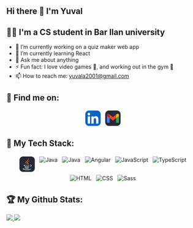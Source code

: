 ## Hi there 👋 I'm Yuval

<!--
**YuvalAnteby/YuvalAnteby** is a ✨ _special_ ✨ repository because its `README.md` (this file) appears on your GitHub profile.
-->
## 👨‍💻 I'm a CS student in Bar Ilan university
 - 🔭 I’m currently working on a quiz maker web app  
 - 🌱 I’m currently learning React  
 - 💬 Ask me about anything  
 - ⚡ Fun fact: I love video games 🏀, and working out in the gym 🎸  
 - 📫 How to reach me: yuvala2001@gmail.com  

## :email: Find me on:  
<p align="center">
 <a href="https://www.linkedin.com/in/yuval-anteby/" target="_blank" rel="noopener noreferrer"> <img src="icons/LinkedIn.svg" height="40" style="vertical-align:top; margin:4px"></a>
 <a href="mailto:yuvala2001@gmail.com"> <img src="icons/Gmail-Dark.svg" alt="Python" height="40" style="vertical-align:top; margin:4px"></a> 
</p>  

## 🧰 My Tech Stack:
<p align="center">
 <img src="icons/Java-Dark.svg" alt="Java" height="40" style="vertical-align:top; margin:4px">
 <img src="icons/Spring-Dark.svg" alt="Java" height="40" style="vertical-align:top; margin:4px">
  <img src="icons/PostgreSQL-Dark.svg" alt="Java" height="40" style="vertical-align:top; margin:4px">
 <img src="icons/Angular-Dark.svg" alt="Angular" height="40" style="vertical-align:top; margin:4px">
 <img src="icons/JavaScript.svg" alt="JavaScript" height="40" style="vertical-align:top; margin:4px">
 <img src="icons/TypeScript.svg" alt="TypeScript" height="40" style="vertical-align:top; margin:4px">
<img src="icons/HTML.svg" alt="HTML" height="40" style="vertical-align:top; margin:4px">
<img src="icons/CSS.svg" alt="CSS" height="40" style="vertical-align:top; margin:4px">
 <img src="icons/Sass.svg" alt="Sass" height="40" style="vertical-align:top; margin:4px">
</p>

## :trophy: My Github Stats:
<div>
<a href="https://github-readme-stats.vercel.app/api?username=YuvalAnteby&theme=tokyonight">
  <img src="https://github-readme-stats.vercel.app/api?username=YuvalAnteby&theme=tokyonight" />
</a>
 <a href="https://github-readme-stats.vercel.app/api/top-langs/?username=YuvalAnteby&theme=tokyonight&layout=compact">
  <img src="https://github-readme-stats.vercel.app/api/top-langs/?username=YuvalAnteby&theme=tokyonight&layout=compact" />
</a>
</div>
